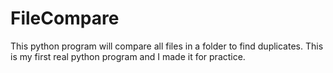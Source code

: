# FileCompare

This python program will compare all files in a folder to find duplicates.
This is my first real python program and I made it for practice.